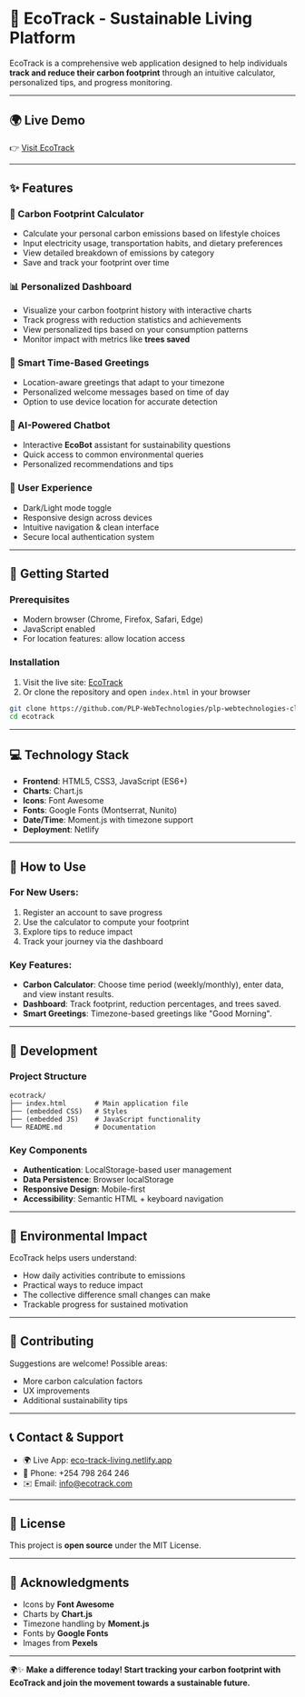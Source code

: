 # 🌱 EcoTrack - Sustainable Living Platform

EcoTrack is a comprehensive web application designed to help individuals **track and reduce their carbon footprint** through an intuitive calculator, personalized tips, and progress monitoring.

---

## 🌍 Live Demo
👉 [Visit EcoTrack](https://eco-track-living.netlify.app/)

---

## ✨ Features

### 🔢 Carbon Footprint Calculator
- Calculate your personal carbon emissions based on lifestyle choices  
- Input electricity usage, transportation habits, and dietary preferences  
- View detailed breakdown of emissions by category  
- Save and track your footprint over time  

### 📊 Personalized Dashboard
- Visualize your carbon footprint history with interactive charts  
- Track progress with reduction statistics and achievements  
- View personalized tips based on your consumption patterns  
- Monitor impact with metrics like **trees saved**  

### 🌟 Smart Time-Based Greetings
- Location-aware greetings that adapt to your timezone  
- Personalized welcome messages based on time of day  
- Option to use device location for accurate detection  

### 🤖 AI-Powered Chatbot
- Interactive **EcoBot** assistant for sustainability questions  
- Quick access to common environmental queries  
- Personalized recommendations and tips  

### 🎨 User Experience
- Dark/Light mode toggle  
- Responsive design across devices  
- Intuitive navigation & clean interface  
- Secure local authentication system  

---

## 🚀 Getting Started

### Prerequisites
- Modern browser (Chrome, Firefox, Safari, Edge)  
- JavaScript enabled  
- For location features: allow location access  

### Installation
1. Visit the live site: [EcoTrack](https://eco-track-living.netlify.app/)  
2. Or clone the repository and open `index.html` in your browser  

```bash
git clone https://github.com/PLP-WebTechnologies/plp-webtechnologies-classroom-july2025-july-2025-final-project-and-deployment-Final-Project-and-Depl.git
cd ecotrack
```

---

## 💻 Technology Stack
- **Frontend**: HTML5, CSS3, JavaScript (ES6+)  
- **Charts**: Chart.js  
- **Icons**: Font Awesome  
- **Fonts**: Google Fonts (Montserrat, Nunito)  
- **Date/Time**: Moment.js with timezone support  
- **Deployment**: Netlify  

---

## 📱 How to Use

### For New Users:
1. Register an account to save progress  
2. Use the calculator to compute your footprint  
3. Explore tips to reduce impact  
4. Track your journey via the dashboard  

### Key Features:
- **Carbon Calculator**: Choose time period (weekly/monthly), enter data, and view instant results.  
- **Dashboard**: Track footprint, reduction percentages, and trees saved.  
- **Smart Greetings**: Timezone-based greetings like "Good Morning".  

---

## 🔧 Development

### Project Structure
```
ecotrack/
├── index.html       # Main application file
├── (embedded CSS)   # Styles
├── (embedded JS)    # JavaScript functionality
└── README.md        # Documentation
```

### Key Components
- **Authentication**: LocalStorage-based user management  
- **Data Persistence**: Browser localStorage  
- **Responsive Design**: Mobile-first  
- **Accessibility**: Semantic HTML + keyboard navigation  

---

## 🌱 Environmental Impact
EcoTrack helps users understand:  
- How daily activities contribute to emissions  
- Practical ways to reduce impact  
- The collective difference small changes can make  
- Trackable progress for sustained motivation  

---

## 🤝 Contributing
Suggestions are welcome! Possible areas:  
- More carbon calculation factors  
- UX improvements  
- Additional sustainability tips  

---

## 📞 Contact & Support
- 🌍 Live App: [eco-track-living.netlify.app](https://eco-track-living.netlify.app/)  
- 📱 Phone: +254 798 264 246  
- ✉️ Email: info@ecotrack.com  

---

## 📄 License
This project is **open source** under the MIT License.

---

## 🙏 Acknowledgments
- Icons by **Font Awesome**  
- Charts by **Chart.js**  
- Timezone handling by **Moment.js**  
- Fonts by **Google Fonts**  
- Images from **Pexels**  

---

🌍✨ **Make a difference today! Start tracking your carbon footprint with EcoTrack and join the movement towards a sustainable future.**
